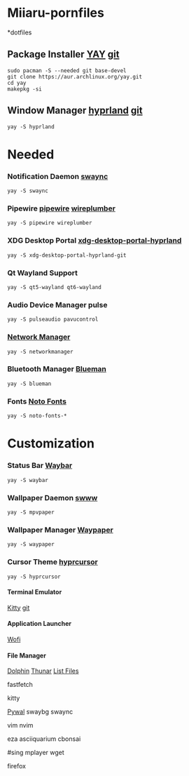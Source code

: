 # Miiaru-pornfiles
*dotfiles

## Package Installer [YAY](https://aur.archlinux.org/packages/yay) [git](https://github.com/Jguer/yay?tab=readme-ov-file)
```
sudo pacman -S --needed git base-devel
git clone https://aur.archlinux.org/yay.git
cd yay
makepkg -si
```

## Window Manager [hyprland](https://hyprland.org/) [git](https://github.com/hyprwm/Hyprland)
```
yay -S hyprland
```
# Needed
### Notification Daemon [swaync](https://github.com/ErikReider/SwayNotificationCenter)
```
yay -S swaync
```

### Pipewire [pipewire](https://www.pipewire.org/) [wireplumber](https://wiki.archlinux.org/title/WirePlumber)
```
yay -S pipewire wireplumber
```

### XDG Desktop Portal [xdg-desktop-portal-hyprland](https://wiki.hyprland.org/Hypr-Ecosystem/xdg-desktop-portal-hyprland)
```
yay -S xdg-desktop-portal-hyprland-git
```

### Qt Wayland Support
```
yay -S qt5-wayland qt6-wayland
```

### Audio Device Manager pulse
```
yay -S pulseaudio pavucontrol
```

### [Network Manager](https://www.networkmanager.dev/)
```
yay -S networkmanager
```

### Bluetooth Manager [Blueman](https://github.com/blueman-project/blueman)
```
yay -S blueman
```

### Fonts [Noto Fonts](https://fonts.google.com/noto)
```
yay -S noto-fonts-*
```

# Customization

### Status Bar [Waybar](https://github.com/Alexays/Waybar)
```
yay -S waybar
```

### Wallpaper Daemon [swww](https://github.com/LGFae/swww)
```
yay -S mpvpaper
```

### Wallpaper Manager [Waypaper](https://github.com/anufrievroman/waypaper)
```
yay -S waypaper
```

### Cursor Theme [hyprcursor](https://github.com/hyprwm/hyprcursor)
```
yay -S hyprcursor
```


#### Terminal Emulator
[Kitty](https://sw.kovidgoyal.net/kitty/)
[git](https://github.com/kovidgoyal/kitty)



#### Application Launcher
[Wofi](https://hg.sr.ht/~scoopta/wofi)

#### File Manager
[Dolphin](https://apps.kde.org/dolphin/)
[Thunar](https://github.com/neilbrown/thunar)
[List Files](https://github.com/gokcehan/lf/tree/master)

fastfetch

kitty


[Pywal](https://github.com/dylanaraps/pywal)
swaybg
swaync

vim
nvim

eza
asciiquarium
cbonsai

#sing
mplayer
wget

firefox
